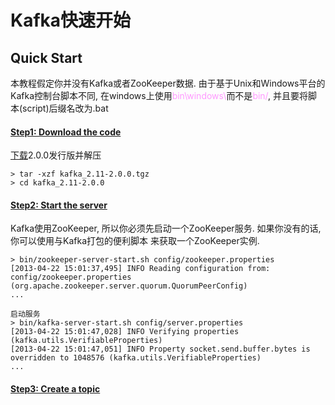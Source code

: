 # Kafka快速开始

## Quick Start

本教程假定你并没有Kafka或者ZooKeeper数据. 由于基于Unix和Windows平台的Kafka控制台脚本不同,
在windows上使用<font color=#ff99ff>bin\windows\\</font>而不是<font color=#ff99ff>bin/</font>,
并且要将脚本(script)后缀名改为.bat

#### <u>Step1: Download the code</u>

[下载](https://www.apache.org/dyn/closer.cgi?path=/kafka/2.0.0/kafka_2.11-2.0.0.tgz)2.0.0发行版并解压

```
> tar -xzf kafka_2.11-2.0.0.tgz
> cd kafka_2.11-2.0.0
```

#### <u>Step2: Start the server</u>

Kafka使用ZooKeeper, 所以你必须先启动一个ZooKeeper服务. 如果你没有的话, 你可以使用与Kafka打包的便利脚本
来获取一个ZooKeeper实例.

```
> bin/zookeeper-server-start.sh config/zookeeper.properties
[2013-04-22 15:01:37,495] INFO Reading configuration from: config/zookeeper.properties (org.apache.zookeeper.server.quorum.QuorumPeerConfig)
...

启动服务
> bin/kafka-server-start.sh config/server.properties
[2013-04-22 15:01:47,028] INFO Verifying properties (kafka.utils.VerifiableProperties)
[2013-04-22 15:01:47,051] INFO Property socket.send.buffer.bytes is overridden to 1048576 (kafka.utils.VerifiableProperties)
...
```

#### <u>Step3: Create a topic</u>